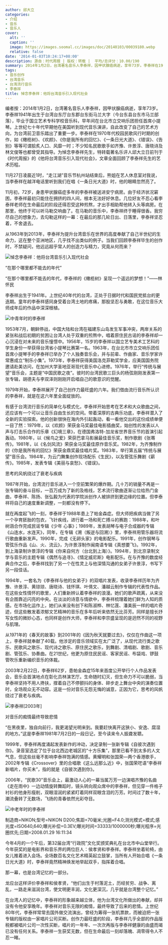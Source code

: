 ```yaml
---
author: 邱大立
categories:
- 介绍
- 音乐
- 音乐人
cover:
  alt: ''
  caption: ''
  image: https://images.soomal.cc/images/doc/20140103/00039180.webp
  relative: false
date: '2014-01-03T10:24:17+08:00'
description: 源自：时代周报 | 版权：转载 |  平均/总评分：10.00/190
summary: 2014年1月2日，台湾著名音乐人李泰祥，因甲状腺癌病逝，享年73岁。李泰祥在1970年代校园民歌风行时期的创作，如《橄榄树》、《欢颜》、《你是我所有的回忆》、《一条日光大道》、《错误》、《告别》等等可谓脍炙人口、风靡一时。为悼念李泰祥先生，特转载著名乐评人邱大立日前刊于《时代周报》的这篇文章……
tags:
- 音乐创作
- 台湾音乐
- 台湾流行音乐
- 李泰祥
title: 悼念李泰祥：他将台湾音乐引入现代社会
---
```


编者按：2014年1月2日，台湾著名音乐人李泰祥，因甲状腺癌病逝，享年73岁。李泰祥1941年出生于台湾台东厅台东郡台东街马兰大字（今台东县台东市马兰部落），毕业于国立艺术专科学校音乐科，早年间在台北市立交响乐团担任首席小提琴。上世纪七十年代早期他在美国听到现代音乐演讲，自此改变了自己的艺术方向，为台湾前卫音乐踏出了重要一步。李泰祥在1970年代校园民歌风行时期的创作，如《橄榄树》、《欢颜》、《你是我所有的回忆》、《一条日光大道》、《错误》、《告别》等等可谓脍炙人口、风靡一时；不少知名民歌歌手如齐豫、许景淳、唐晓诗及林文俊等也都曾受其指导。为悼念李泰祥先生，特转载著名乐评人邱大立日前刊于《时代周报》的《他将台湾音乐引入现代社会》，文章全面回顾了李泰祥先生的艺术历程。


11月27日凌晨近1时，“走江湖”音乐节杭州站结束后，熊姐在艺人休息室对我说，当李泰祥在越洋电话里听到我们在唱《一条日光大道》时，他的眼睛忽然亮了。

11月初，72岁，身患甲状腺癌症多年的李泰祥被送进安宁病房。由于经济状况窘困，李泰祥最初只能住在拥挤的四人间，根本无法好好休息。几位好友不忍心看李泰祥老师在生命最后的阶段还得忍受这种煎熬，才出手相助帮他转入头等病房。在那里，他终于可以听马勒交响曲了。在马勒的音乐中，李泰祥终于睡得很香。我穷尽自己的想象力，去勾勒这样的一幕：在最后的那几轮日出、日落里，李泰祥坚忍着，不舍退去。

从1963年到2013年，李泰祥为提升台湾音乐在世界的高度奉献了自己半世纪的生命力，这在整个亚洲地区，几乎找不出类似的例子。当我们回顾李泰祥毕生的创作时，不禁疑问，他远远超乎常人的创造力与精力，究竟从何而来？

![悼念李泰祥：他将台湾音乐引入现代社会](https://images.soomal.cc/images/doc/20140103/00039180.webp)





“在那个哪里都不能去的年代”

“在那个哪里都不能去的年代，李泰祥的《橄榄树》呈现一个遥远的梦想！”――林怀民

李泰祥出生于1941年。上世纪40年代的台湾，正处于日据时代和国民党抵台的更迭期。童年的李泰祥感同身受着台湾土地的疼痛，那股坚忍与勇敢，在这位音乐大师成年后的作品中深深根植。

![中青年时的李泰祥](https://images.soomal.cc/images/doc/20140103/00039177_01.webp)





1953年7月，朝鲜停战，中国大陆和台湾在福建东山岛发生军事冲突，两岸关系的紧张和战后初期的贫困让台湾人处于双重的煎熬中，唱着原住民古谣的李泰祥却一心沉浸在对未来的音乐憧憬中。1956年，15岁的李泰祥以国立艺专美术工艺科的学生身份一举获得台湾省小提琴比赛第一名。1963年，在台北市市立交响乐团任首席小提琴手的李泰祥已举办了个人独奏音乐会，并与前辈、作曲家、音乐学家许常惠成立“制乐小集”。1973年，李泰祥获得美国洛克菲勒奖学金，应美国国务院邀请赴美访问，在加州大学圣地亚哥现代音乐中心进修。1976年，举行“传统与展望”音乐会，主题是“中国民歌之夜”。彼时的台湾民歌三巨头的杨弦刚刚发表第一张专辑，胡德夫与李双泽则刚刚开启唱自己的歌意识的觉醒。

1979年开始，李泰祥展开了自己创作力最旺盛的六年。我们借由流行音乐所认识的李泰祥，就是在这六年里全面绽放的。

有感于台湾流行音乐的简单化与模式化，李泰祥开始思考在艺术和大众歌曲之间，还应该有一个可以让音乐自由生长的空间。带着深厚的古典乐功底，李泰祥潜入了全新的实验探索。他的创新很快在海内外引起轰动，看一看他交出的这份成绩单便一目了然：1979年，以《欢颜》荣获金马奖最佳电影插曲奖，始创性的发表以人声与打击乐合作的乐章《幻境三章》，在德国弗洛特-加龙省世界音乐节的首演引起轰动。1980年，以《候鸟之爱》荣获巴拿马影展最佳音乐奖，制作歌剧《张骞传》。1981年，以《名剑风流》荣获金马奖最佳原作音乐奖。1982年，为齐豫制作的《你是我所有的回忆》荣获金鼎奖最佳唱片奖。1983年，举行第五届“传统与展望”音乐会。1984年，为云门舞集创作现场配乐《生民》，以及管弦乐舞剧《薪传》。1985年，发表专辑《美丽与哀愁》、《错误》。

思考的风帆绕过了衰老与疾病

1987年开始，台湾流行音乐进入一个空前繁荣的爆炸期。几十万的销量不再是一张专辑的奋斗目标，一百万成为了新的及格线，艺术流行歌曲逐渐让位给热门金曲，李泰祥、陈扬、张弘毅为代表的学院派创作人被排挤到更边缘的位置。但李泰祥将自己的速度重新调整，一刻都没有停下。

就在再度起飞的一刻，李泰祥于1988年患上了帕金森症。但大师把疾病当做了另一个孕育胚胎的包衣，飞针疾线，进行着一场和死亡搏斗的赛跑：1988年，和叶树涵合作完成民谣专辑《少年 心事》；1989年，发表胡琴与电子合成器的专辑《山连水，水连天》，同年，在专辑《溯（叛逆与回溯）》里，李泰祥用管乐器将流行歌曲重新发声。1990年，完成《无卵头家》的电影配乐。1991年，创作钢琴与管弦乐作品《山、火、流云》，为许景淳制作闽南语专辑《真想要飞》。1992年，到上海录制许景淳的专辑《你来自何方（台北到上海）》。1994年，到北京录制文学与音乐的主题专辑《偶然与追寻》、《情定威尼斯》电影配乐。在与齐豫的数度经典合作之后，李泰祥找到了另一个在性灵上与他深情沟通的女弟子许景淳，书写下另一段佳话。


1994年，一套名为《李泰祥与他的女弟子》的双唱片发表，收录李泰祥历年为齐豫、许景淳、黄琼琼、唐晓诗、钱怀琪、叶倩文、潘越云制作专辑的代表性作品。在这些女性情怀的歌里，人们重新辨认着李泰祥的浪漫。她们的歌声疏离，从来没有企图靠近闪亮的中央。在淡淡的诗意与情欲中，李泰祥梳理着她们鲜为人知的质感。在市场化运作上，她们从来没有创下和陈淑桦、林忆莲、潘美辰一样的唱片奇迹，但这些散发着浓郁文艺精神的音乐在多年后听来依然无比芬芳。同样是擅长抒写女性的微妙心态，也同样是创作大师，李泰祥和李宗盛呈现的是迥然不同的视野与肌理。

从1971年的《春天的故事》到2001年的《因为秋天就要过去》，仅仅在作曲这一项上，李泰祥就奉献了40载。他涉足的音乐领域实在太广泛了，从现代流行类之歌乐、民歌风之歌乐、现代诗之歌乐、原住民之歌乐，到舞剧、清唱剧、歌剧、音乐剧、管弦乐、协奏曲。在21世纪，他更为原住民民谣、客家民谣、布袋戏、锣鼓管吹乐重新编织音乐的体裁。

2003年2月22日，李泰祥62岁，患帕金森症15年来首度公开举行个人作品发表会，音乐会首演地点在彰化员林演艺厅。生命随时幻灭，但生命力不可以脆弱，当李泰祥坚持不用人搀扶，撑着自己不停颤抖的身体、碎步走上舞台中央的演奏位置时，全场观众无不动容。这是一份对音乐无怨无悔的诚意，正因为它，思考的风帆绕过了衰老与疾病。

![李泰祥[2003年]](https://images.soomal.cc/images/doc/20140103/00039179.webp)





对音乐的痴情最终导致悲情

“在黑夜里，独自向前行，我更渴望光明来到。我要赶快离开这狭小、安逸、腐湿的地方。”这是李泰祥1981年7月2日的一段日记，至今读来令人振聋发聩。

1999年，李泰祥再度涌起发表新作的冲动，决定录制一张新专辑《自彼次遇到你》。录音室选定了位于台北西边老城区的“十方乐集”，那里已看不到太多的人文气息，但这些丝毫不影响李泰祥饱满的情感。黄耀明和张国荣―两个香港歌手，2002年专辑《Crossover》里的合唱歌《这么远那么近》中，张国荣呓语“李泰祥新唱片，你买未”，指的就是《自彼次遇到你》。

2006年，“民歌30”音乐会上，最激动人心的一幕当属万芳一边演唱齐豫的名曲《走在雨中》一边动情旋转舞蹈时，镜头转向观众席中的李泰祥，但见穿一件格子衬衫的他身形瘦削，双眼湿润的紧紧盯着同样双眼含泪的万芳。时间过了数十年，潮流叠转了无数场，飞扬的青春依然光彩夺目。

![中老年时的李泰祥](https://images.soomal.cc/images/doc/20140103/00039178_01.webp)

制造商=NIKON;型号=NIKON D200;焦距=70毫米;光圈=F4.0;测光模式=模式;感光度=ISO640,640;曝光补偿=0.3EV;曝光时间=33333/1000000秒;曝光程序=光圈优先;日期=2008.01.29 16:11:34



今年4月的一个午后，第32届台湾“行政院”文化奖颁奖典礼在台北市中山堂举行。今年获奖的是电影界和音乐界的两位巨人：侯孝贤和李泰祥。李泰祥坐着轮椅，由女儿推着进入会场。全场数百名文化艺术精英起立鼓掌，当所有人开始合唱《一条日光大道》时，李泰祥竟然精神焕发地举起双手，指挥着合唱。

那一幕，也是台湾记忆的一部分。

龙应台这样评价李泰祥和侯孝贤，“他们出生于村落泥土，历经贫穷、战争、离乱，一路走来滋润台湾，使文明更丰润，文化更深沉，几乎就是台湾整个记忆。”

在台湾人的记忆中，李泰祥的形象越来越立体，他为台湾文化所做出的奉献，却并没有令他安享晚年。李泰祥对音乐无限的痴情，最终导致了后来的悲情。上世纪80年代，李泰祥常常去国外做交流演出，曾经为筹得一张机票款，而被迫把一张专辑的版权由一家唱片公司买断。创作力最旺盛的阶段，李泰祥几乎全部的作品版税都被唱片公司一次性买断，唱片的一年年、一次次再版与李泰祥健康的由盛而竭已没有任何关系。李泰祥一生获奖无数，但在生命最后一刻却落魄、凋零得令人不忍一睹。